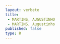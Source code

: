 ```yaml
---
layout: verbete
title:
 - MARTINS, AUGUSTINHO
 - MARTINS, Augustinho
published: false
type: R
---
```


